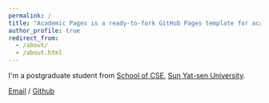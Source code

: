 ```yaml
---
permalink: /
title: "Academic Pages is a ready-to-fork GitHub Pages template for academic personal websites"
author_profile: true
redirect_from: 
  - /about/
  - /about.html
---
```


I'm a postgraduate student from [School of CSE](https://cse.sysu.edu.cn/), [Sun Yat-sen University](https://www.sysu.edu.cn/).

[Email](mailto:zhujq33@mail2.sysu.edu.cn) / [Github](https://github.com/zhujq33) 
